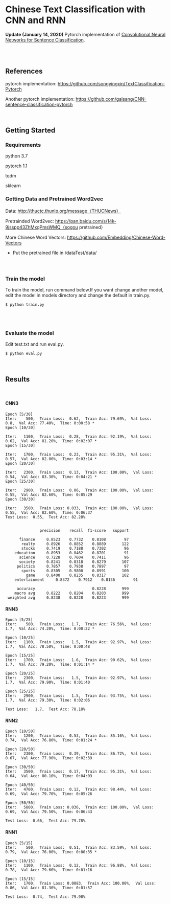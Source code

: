 # Chinese Text Classification with CNN and RNN
<b> Update (January 14, 2020)</b> Pytorch implementation of [Convolutional Neural Networks for Sentence Classification](https://arxiv.org/abs/1408.5882).

<br/>

<br/>


## References
pytorch implementation: https://github.com/songyingxin/TextClassification-Pytorch

Another pytorch implementation: https://github.com/galsang/CNN-sentence-classification-pytorch

<br/>


## Getting Started

### Requirements

python 3.7

pytorch 1.1

tqdm

sklearn


### Getting Data and Pretrained Word2vec
Data: http://thuctc.thunlp.org/message（THUCNews）

Pretrainded Word2vec: https://pan.baidu.com/s/14k-9jsspp43ZhMxqPmsWMQ（sogou pretrained）

More Chinese Word Vectors: https://github.com/Embedding/Chinese-Word-Vectors

 - Put the pretrained file in /dataTest/data/


###

<br>

### Train the model

To train the model, run command below.If you want change another model, edit the model in models directory and change the default in train.py.

```bash
$ python train.py
```
<br>

<br>

### Evaluate the model

Edit test.txt and run eval.py.

```bash
$ python eval.py
```

<br/>

## Results
<br/>

#### CNN3

```
Epoch [5/30]
Iter:    500,  Train Loss:  0.62,  Train Acc: 79.69%,  Val Loss:   0.8,  Val Acc: 77.40%,  Time: 0:00:58 *
Epoch [10/30]

Iter:   1100,  Train Loss:  0.28,  Train Acc: 92.19%,  Val Loss:  0.62,  Val Acc: 81.20%,  Time: 0:02:07 *
Epoch [15/30]

Iter:   1700,  Train Loss:  0.23,  Train Acc: 95.31%,  Val Loss:  0.57,  Val Acc: 82.00%,  Time: 0:03:14 *
Epoch [20/30]

Iter:   2300,  Train Loss:  0.13,  Train Acc: 100.00%,  Val Loss:  0.54,  Val Acc: 83.30%,  Time: 0:04:21 *
Epoch [25/30]

Iter:   2900,  Train Loss:  0.06,  Train Acc: 100.00%,  Val Loss:  0.55,  Val Acc: 82.60%,  Time: 0:05:29
Epoch [30/30]

Iter:   3500,  Train Loss: 0.033,  Train Acc: 100.00%,  Val Loss:  0.55,  Val Acc: 82.60%,  Time: 0:06:37
Test Loss:  0.55,  Test Acc: 82.28%


               precision    recall  f1-score   support

      finance     0.8523    0.7732    0.8108        97
       realty     0.8926    0.8852    0.8889       122
       stocks     0.7419    0.7188    0.7302        96
    education     0.8953    0.8462    0.8701        91
      science     0.7228    0.7604    0.7411        96
      society     0.8241    0.8318    0.8279       107
     politics     0.7857    0.7938    0.7897        97
       sports     0.8305    0.9800    0.8991       100
         game     0.8400    0.8235    0.8317       102
    entertainment     0.8372    0.7912    0.8136        91

     accuracy                         0.8228       999
    macro avg     0.8222    0.8204    0.8203       999
 weighted avg     0.8238    0.8228    0.8223       999
```

#### RNN3
```
Epoch [5/25]
Iter:    500,  Train Loss:   1.7,  Train Acc: 76.56%,  Val Loss:   1.7,  Val Acc: 74.20%,  Time: 0:00:22 *

Epoch [10/25]
Iter:   1100,  Train Loss:   1.5,  Train Acc: 92.97%,  Val Loss:   1.7,  Val Acc: 78.50%,  Time: 0:00:48

Epoch [15/25]
Iter:   1700,  Train Loss:   1.6,  Train Acc: 90.62%,  Val Loss:   1.7,  Val Acc: 79.20%,  Time: 0:01:14 *

Epoch [20/25]
Iter:   2300,  Train Loss:   1.5,  Train Acc: 92.97%,  Val Loss:   1.7,  Val Acc: 79.90%,  Time: 0:01:40

Epoch [25/25]
Iter:   2900,  Train Loss:   1.5,  Train Acc: 93.75%,  Val Loss:   1.7,  Val Acc: 79.30%,  Time: 0:02:06

Test Loss:   1.7,  Test Acc: 78.18%
```

#### RNN2
```
Epoch [10/50]
Iter:   1200,  Train Loss:  0.53,  Train Acc: 85.16%,  Val Loss:  0.74,  Val Acc: 76.80%,  Time: 0:01:24 *

Epoch [20/50]
Iter:   2300,  Train Loss:  0.39,  Train Acc: 86.72%,  Val Loss:  0.67,  Val Acc: 77.90%,  Time: 0:02:39

Epoch [30/50]
Iter:   3500,  Train Loss:  0.17,  Train Acc: 95.31%,  Val Loss:  0.64,  Val Acc: 80.10%,  Time: 0:04:03

Epoch [40/50]
Iter:   4700,  Train Loss:  0.12,  Train Acc: 98.44%,  Val Loss:  0.69,  Val Acc: 79.70%,  Time: 0:05:26

Epoch [50/50]
Iter:   5800,  Train Loss: 0.036,  Train Acc: 100.00%,  Val Loss:  0.69,  Val Acc: 79.50%,  Time: 0:06:43

Test Loss:  0.66,  Test Acc: 79.78%
```

#### RNN1
```
Epoch [5/15]
Iter:    500,  Train Loss:  0.51,  Train Acc: 83.59%,  Val Loss:  0.79,  Val Acc: 76.00%,  Time: 0:00:35 *

Epoch [10/15]
Iter:   1100,  Train Loss:  0.12,  Train Acc: 96.88%,  Val Loss:  0.78,  Val Acc: 79.60%,  Time: 0:01:16

Epoch [15/15]
Iter:   1700,  Train Loss: 0.0083,  Train Acc: 100.00%,  Val Loss:  0.86,  Val Acc: 81.30%,  Time: 0:01:57

Test Loss:  0.74,  Test Acc: 79.98%
```
